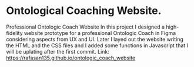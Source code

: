 # Ontological Coaching Website.
Professional Ontologic Coach Website
In this project I designed a high-fidelity website prototype for a professional Ontologic Coach in Figma considering aspects from UX and UI.
Later I layed out the website writing the HTML and the CSS files and I added some functions in Javascript that I will be uplating after the first commit.
Link: https://rafasan135.github.io/ontologic_coach_website
